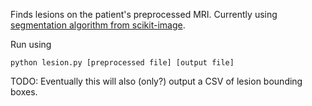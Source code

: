 Finds lesions on the patient's preprocessed MRI. Currently using [segmentation algorithm from scikit-image](http://scikit-image.org/docs/dev/auto_examples/segmentation/plot_label.html#sphx-glr-auto-examples-segmentation-plot-label-py).

Run using 

`python lesion.py [preprocessed file] [output file]`

TODO: Eventually this will also (only?) output a CSV of lesion bounding boxes.
